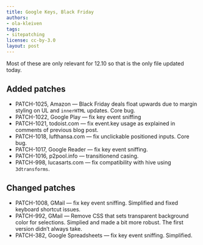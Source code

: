 ```yaml
---
title: Google Keys, Black Friday
authors:
- ola-kleiven
tags:
- sitepatching
license: cc-by-3.0
layout: post
---
```


Most of these are only relevant for 12.10 so that is the only file updated today.

## Added patches

- PATCH-1025, Amazon — Black Friday deals float upwards due to margin styling on UL and `innerHTML` updates. Core bug.
- PATCH-1022, Google Play — fix key event sniffing
- PATCH-1021, todoist.com — fix event.key usage as explained in comments of previous blog post.
- PATCH-1018, lufthansa.com — fix unclickable positioned inputs. Core bug.
- PATCH-1017, Google Reader — fix key event sniffing.
- PATCH-1016, p2pool.info — transitionend casing.
- PATCH-998, lucasarts.com — fix compatibility with hive using `3dtransforms`.

## Changed patches

- PATCH-1008, GMail — fix key event sniffing. Simplified and fixed keyboard shortcut issues.
- PATCH-992, GMail — Remove CSS that sets transparent background color for selections. Simplied and made a bit more robust. The first version didn’t always take.
- PATCH-382, Google Spreadsheets — fix key event sniffing. Simplified.

